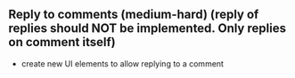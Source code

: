 ## Reply to comments (medium-hard) (reply of replies should NOT be implemented. Only replies on comment itself)

<!-- - create a new table for replies which have the comment_id as foreign key -->

-   create new UI elements to allow replying to a comment
<!-- - create new db functions and update routes in order to get the replies in your client
make sure to display the replies correctly -->
